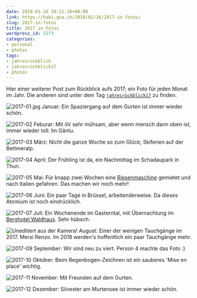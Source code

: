 ```yaml
---
date: 2018-01-16 20:21:20+00:00
link: https://habi.gna.ch/2018/01/16/2017-in-fotos/
slug: 2017-in-fotos
title: 2017 in Fotos
wordpress_id: 5273
categories:
- personal
- photos
tags:
- jahresrückblick
- jahresrückblick17
- photos
---
```


Hier einer weiterer Post zum Rückblick aufs 2017; ein Foto für jeden Monat im Jahr.
Die anderen sind unter dem Tag [`jahresrückblick17`](https://habi.gna.ch/tag/jahresruckblick17) zu finden.

![2017-01.jpg](https://habi.gna.ch/wp-content/uploads/2018/01/2017-01.jpg)
Januar: Ein Spaziergang auf dem Gurten ist immer wieder schön.

![2017-02](https://habi.gna.ch/wp-content/uploads/2018/01/2017-02.jpg)
Feburar: Mit öV sehr mühsam, aber wenn mensch dann oben ist, immer wieder toll: Im Gäntu.

![2017-03](https://habi.gna.ch/wp-content/uploads/2018/01/2017-03.jpg)
März: Nicht die ganze Woche so zum Glück; Skiferien auf der Bettmeralp.

![2017-04](https://habi.gna.ch/wp-content/uploads/2018/01/2017-04.jpg)
April: Der Frühling ist da, ein Nachmittag im Schadaupark in Thun.

![2017-05](https://habi.gna.ch/wp-content/uploads/2018/01/2017-05.jpg)
Mai: Für knapp zwei Wochen eine [Riesenmaschine](https://mycamper.ch/en/camper/details/258/Hymer_B614_SL) gemietet und nach Italien gefahren. Das machen wir noch mehr!

![2017-06](https://habi.gna.ch/wp-content/uploads/2018/01/2017-06.jpg)
Juni: Ein paar Tage in Brüssel, arbeitenderweise. Da dieses Atomium ist noch eindrücklich.

![2017-07](https://habi.gna.ch/wp-content/uploads/2018/01/2017-07.jpg)
Juli: Ein Wochenende im Gasterntal, mit Übernachtung im [Berghotel Waldhaus](http://www.kandersteg.ch/de/s/berghuetten-gasterntal). Sehr hübsch.

![Uneditiert aus der Kamera!](https://habi.gna.ch/wp-content/uploads/2018/01/2017-08.jpg)
August: Einer der wenigen Tauchgänge im 2017. Mersi Renzo. Im 2018 werden's hoffentlich ein paar Tauchgänge mehr.

![2017-09](https://habi.gna.ch/wp-content/uploads/2018/01/2017-09.jpg)
September: Wir sind neu zu viert. Person 4 machte das Foto :)

![2017-10](https://habi.gna.ch/wp-content/uploads/2018/01/2017-10.jpg)
Oktober: Beim Regenbogen-Zeichnen ist ein sauberes 'Mise en place' wichtig.

![2017-11](https://habi.gna.ch/wp-content/uploads/2018/01/2017-11.jpg)
November: Mit Freunden auf dem Gurten.

![2017-12](https://habi.gna.ch/wp-content/uploads/2018/01/2017-12.jpg)
Dezember: Silvester am Murtensee ist immer wieder schön.
